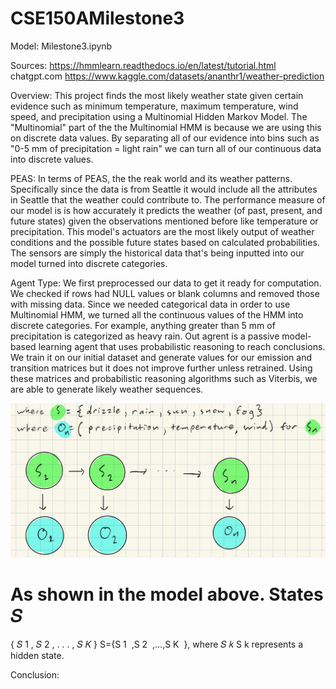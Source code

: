 # CSE150AMilestone3

Model: Milestone3.ipynb

Sources: 
https://hmmlearn.readthedocs.io/en/latest/tutorial.html
chatgpt.com
https://www.kaggle.com/datasets/ananthr1/weather-prediction

Overview: This project finds the most likely weather state given certain evidence such as minimum temperature, maximum temperature, wind speed, and precipitation using a Multinomial Hidden Markov Model. The "Multinomial" part of the the Multinomial HMM is because we are using this on discrete data values. By separating all of our evidence into bins such as "0-5 mm of precipitation = light rain" we can turn all of our continuous data into discrete values. 

PEAS: In terms of PEAS, the the reak world and its weather patterns. Specifically since the data is from Seattle it would include all the attributes in Seattle that the weather could contribute to. The performance measure of our model is is how accurately it predicts the weather (of past, present, and future states) given the observations mentioned before like temperature or precipitation. This model's actuators are the most likely output of weather conditions and the possible future states based on calculated probabilities. The sensors are simply the historical data that's being inputted into our model turned into discrete categories. 

Agent Type: We first preprocessed our data to get it ready for computation. We checked if rows had NULL values or blank columns and removed those with missing data. Since we needed categorical data in order to use Multinomial HMM, we turned all the continuous values of the HMM into discrete categories. For example, anything greater than 5 mm of precipitation is categorized as heavy rain. Out agrent is a passive model-based learning agent that uses probabilistic reasoning to reach conclusions. We train it on our initial dataset and generate values for our emission and transition matrices but it does not improve further unless retrained. Using these matrices and probabilistic reasoning algorithms such as Viterbis, we are able to generate likely weather sequences.

![alt text](weatherHMM.jpg)

As shown in the model above. States 
𝑆
=
{
𝑆
1
,
𝑆
2
,
.
.
.
,
𝑆
𝐾
}
S={S 
1
​
 ,S 
2
​
 ,...,S 
K
​
 }, where 
𝑆
𝑘
S 
k
​
  represents a hidden state.


Conclusion:

